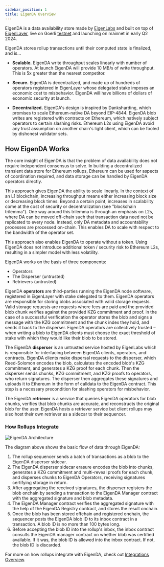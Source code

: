 ```yaml
---
sidebar_position: 1
title: EigenDA Overview
---
```


EigenDA is a data availability store made by
[EigenLabs](https://www.eigenlayer.xyz/about) and built on top of
[EigenLayer](../eigenlayer/overview/README.md), live on Goerli
[testnet](https://blobs-goerli.eigenda.xyz/) and launching on mainnet in early
Q2 2024.

EigenDA stores rollup transactions until their computed state is
finalized, and is...

* **Scalable.** EigenDA write throughput scales linearly with number of
operators. At launch EigenDA will provide 10 MB/s of write throughput. This is
5x greater than the nearest competitor.

* **Secure.** EigenDA is decentralized, and made up of hundreds of operators
registered in EigenLayer whose delegated stake imposes an economic cost to
misbehavior. EigenDA will have billions of dollars of economic security at
launch.

* **Decentralized.** EigenDA's design is inspired by Danksharding, which
promises to scale Ethereum-native DA beyond EIP-4844. EigenDA blob writes are
registered with contracts on Ethereum, which natively subject operators to
certain slashing risks. Ethereum L2s using EigenDA avoid any trust assumption on
another chain's light client, which can be fooled by dishonest validator sets.

## How EigenDA Works

The core insight of EigenDA is that the problem of data availability does not
require independent consensus to solve. In building a decentralized transient
data store for Ethereum rollups, Ethereum can be used for aspects of
coordination required, and data storage can be handled by EigenDA operators
directly.

This approach gives EigenDA the ability to scale linearly. In the context of an
L1 blockchain, increasing throughput means either increasing block size or
decreasing block times. Beyond a certain point, increases in scalability come at
the cost of security or decentralization (see "blockchain trilemma"). One way
around this trilemma is through an emphasis on L2s, where DA can be moved
off-chain such that transaction data need not be replicated to every node.
Instead, only DA metadata and accountability processes are processed on-chain.
This enables DA to scale with respect to the bandwidth of the operator set.

This approach also enables EigenDA to operate without a token. Using EigenDA
does not introduce additional token / security risk to Ethereum L2s, resulting
in a simpler model with less volatility.

EigenDA works on the basis of three components:

* Operators
* The Disperser (untrusted)
* Retrievers (untrusted)

EigenDA **operators** are third-parties running the EigenDA node software,
registered in EigenLayer with stake delegated to them. EigenDA operators are
responsible for storing blobs associated with valid storage requests. Valid
storage requests are requests where fees are paid and the provided blob chunk
verifies against the provided KZG commitment and proof. In the case of a
successful verification the operator stores the blob and signs a message with
the KZG commitment and the chunk index they hold, and sends it back to the
disperser. EigenDA operators are collectively trusted – when writing a blob to
EigenDA clients must choose the exact threshold of stake with which they would
like their blob to be stored.

The EigenDA **disperser** is an untrusted service hosted by EigenLabs which is
responsible for interfacing between EigenDA clients, operators, and contracts.
EigenDA clients make dispersal requests to the disperser, which Reed-Solomon
encodes the blob, calculates the encoded blob's KZG commitment, and generates a
KZG proof for each chunk. Then the disperser sends chunks, KZG commitment, and
KZG proofs to operators, who return signatures. The disperser then aggregates
these signatures and uploads it to Ethereum in the form of calldata to the
EigenDA contract. This step is a necessary precondition for slashing operators
for misbehavior.

The EigenDA **retriever** is a service that queries EigenDA operators for blob
chunks, verifies that blob chunks are accurate, and reconstructs the original
blob for the user. EigenDA hosts a retriever service but client rollups may also
host their own retriever as a sidecar to their sequencer.

### How Rollups Integrate

![EigenDA Architecture](/img/eigenda/dispersal-flow-diagram.png)

The diagram above shows the basic flow of data through EigenDA:

1. The rollup sequencer sends a batch of transactions as a blob to the EigenDA
disperser sidecar.
2. The EigenDA disperser sidecar erasure encodes the blob into chunks, generates a KZG
commitment and multi-reveal proofs for each chunk, and disperses chunks to
EigenDA Operators, receiving signatures certifying storage in return.
3. After aggregating the received signatures, the disperser registers the blob
onchain by sending a transaction to the EigenDA Manager contract with the
aggregated signature and blob metadata.
4. The EigenDA Manager contract verifies the aggregated signature with the help
of the EigenDA Registry contract, and stores the result onchain.
5. Once the blob has been stored offchain and registered onchain, the
sequencer posts the EigenDA blob ID to its inbox contract in a transaction. A
blob ID is no more than 100 bytes long.
6. Before accepting the blob ID into the rollup's inbox, the inbox contract
consults the EigenDA manager contract on whether blob was certified available.
If it was, the blob ID is allowed into the inbox contract. If not, the blob ID
is discarded.

For more on how rollups integrate with EigenDA, check out [Integrations Overview](./integrations-overview.md).
